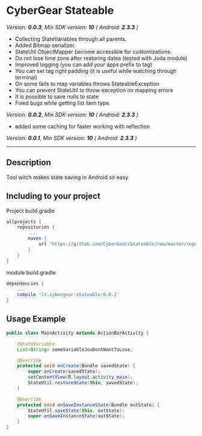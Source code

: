 # CyberGear Stateable

*Version:* ***0.0.3***, *Min SDK version:* ***10*** *(* *Android:* ***2.3.3*** *)*

 - Collecting StateVariables through all parents.
 - Added Bitmap serializer.
 - StateUtil ObjectMapper become accessible for customizations.
 - Do not lose time zone after restoring dates (tested with Joda module)
 - Improved logging (you can add your apps prefix to tag)
 - You can set tag right padding (it is useful while watching through terminal)
 - On some fails to map variables throws StateableException
 - You can prevent StateUtil to throw exception on mapping errors
 - It is possible to save nulls to state
 - Fixed bugs while getting list item type

*Version:* ***0.0.2***, *Min SDK version:* ***10*** *(* *Android:* ***2.3.3*** *)*

 - added some caching for faster working with reflection

*Version:* ***0.0.1***, *Min SDK version:* ***10*** *(* *Android:* ***2.3.3*** *)*

---

## Description

Tool witch makes state saving in Android so easy

## Including to your project

Project build.gradle
```Groovy
allprojects {
    repositories {
        ...
        maven {
            url "https://github.com/CyberGear/Stateable/raw/master/repo/"
        }
    }
}
```

module build.gradle
```Groovy
dependencies {
    ...
    compile 'lt.cybergear:stateable:0.0.2'
}
```

## Usage Example

```Java
public class MainActivity extends ActionBarActivity {

    @StateVariable
    List<String> someVariableJouDontWantToLose;

    @Override
    protected void onCreate(Bundle savedState) {
        super.onCreate(savedState);
        setContentView(R.layout.activity_main);
        StateUtil.restoreState(this, savedState);
    }

    @Override
    protected void onSaveInstanceState(Bundle outState) {
        StateUtil.saveState(this, outState);
        super.onSaveInstanceState(outState);
    }
}
```